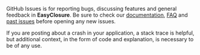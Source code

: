 GitHub Issues is for reporting bugs, discussing features and general feedback in **EasyClosure**. Be sure to check our [documentation](http://cocoadocs.org/docsets/EasyClosure), [FAQ](https://github.com/onmyway133/EasyClosure/wiki/FAQ) and [past issues](https://github.com/onmyway133/EasyClosure/issues?state=closed) before opening any new issues.

If you are posting about a crash in your application, a stack trace is helpful, but additional context, in the form of code and explanation, is necessary to be of any use.
